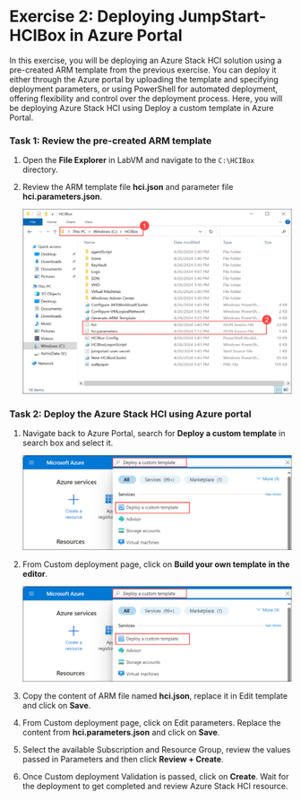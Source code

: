 # Exercise 2: Deploying JumpStart-HCIBox in Azure Portal

In this exercise, you will be deploying an Azure Stack HCI solution using a pre-created ARM template from the previous exercise. You can deploy it either through the Azure portal by uploading the template and specifying deployment parameters, or using PowerShell for automated deployment, offering flexibility and control over the deployment process. Here, you will be deploying Azure Stack HCI using Deploy a custom template in Azure Portal.

### Task 1: Review the pre-created ARM template

1. Open the **File Explorer** in LabVM and navigate to the `C:\HCIBox` directory. 

2. Review the ARM template file **hci.json** and parameter file **hci.parameters.json**.

   ![](./media/hci24-5.png)

### Task 2: Deploy the Azure Stack HCI using Azure portal

1. Navigate back to Azure Portal, search for **Deploy a custom template** in search box and select it.

   ![](./media/hci24-6.png)

2. From Custom deployment page, click on **Build your own template in the editor**.

   ![](./media/hci24-6.png)

3. Copy the content of ARM file named **hci.json**, replace it in Edit template and click on **Save**.

4. From Custom deployment page, click on Edit parameters. Replace the content from **hci.parameters.json** and click on **Save**.

5. Select the available Subscription and Resource Group, review the values passed in Parameters and then click **Review + Create**.

6. Once Custom deployment Validation is passed, click on **Create**. Wait for the deployment to get completed and review Azure Stack HCI resource.
